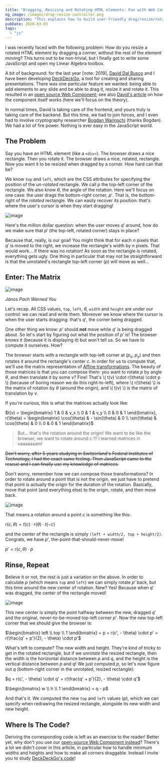 ```yaml
---
title: "Dragging, Resizing and Rotating HTML elements: Fun with Web Components and Math"
og_image: /images/drag-resize-controller.png
description: "This explains how to build user-friendly drag/resize/rotate operations in JavaScript and goes through a bit of the math behind it"
pubDate: 2020-03-03
tags:
  - "js"
---
```


I was recently faced with the following problem: How do you resize a rotated
HTML element by dragging a corner, without the rest of the element moving? This
turns out to be non-trivial, but I finally got to write some JavaScript and
open my Linear Algebra toolbox.

<!--more-->

A bit of background: for the last year [note: 2019], [David Dal
Busco](https://daviddalbusco.com/) and I have been developing
[DeckDeckGo](https://deckdeckgo.com), a tool for creating and sharing
presentations. There was one particular feature we wanted: being able to add
elements to any slide and be able to drag it, resize it and rotate it. This resulted in an [open source Web Component](https://docs.deckdeckgo.com/components/drr/); see also [David's article](https://daviddalbusco.com/blog/introducing-a-new-web-component-to-drag-resize-and-rotate/) on how the component itself works (here we'll focus on the theory).

In normal times, David is taking care of the frontend, and yours truly is
taking care of the backend. But this time, we had to join forces, and I even had to
involve cryptography researcher [Bogdan
Warinschi](https://www.bristol.ac.uk/people/person/Bogdan-Warinschi-65c61a03-5030-4d74-a164-c1b524269868/) (thanks Bogdan).
We had a lot of fire power. Nothing is ever easy in the JavaScript world.

<script type="text/javascript" async
  src="https://cdnjs.cloudflare.com/ajax/libs/mathjax/2.7.5/MathJax.js?config=TeX-MML-AM_CHTML">
</script>

<script type="text/x-mathjax-config">
MathJax.Hub.Config({
tex2jax: {inlineMath: [['$','$'], ['\\(','\\)']]}
});
</script>

## The Problem

Say you have an HTML element (like a `<div>`). The browser draws a nice
rectangle. Then you rotate it. The browser draws a nice, rotated, rectangle.
Now you want it to be resized when dragged by a corner. How hard can that be?

We know `top` and `left`, which are the CSS attributes for specifying the
position of the _un-rotated_ rectangle. We call $p$ the top-left corner of the
rectangle. We also know $\theta$, the angle of the rotation. Here we'll focus
on one case: the user drags the bottom-right corner, $p'$. That is, the
bottom-right of the _rotated_ rectangle. We can easily recover its position:
that's where the user's cursor is when they start dragging!

![image](/images/drag-resize-rotate-schema.png)

Here's the million dollar question: when the user moves $q'$ around, how do we
make sure that $p'$ (the top-left, rotated corner) stays in place?

Because that, really, is our goal! You might think that for each $n$ pixels that
$q'$ is moved to the right, we increase the rectangle's width by $n$ pixels.
That would work... if there was no rotation! As soon as the rectangle is
rotated, everything gets ugly. One thing in particular that may not be
straightforward is that the unrotated's rectangle top-left corner ($p$) will
move as well...

## Enter: The Matrix

![image](/images/janos-pach.jpg)

_János Pach Warned You_

Let's recap. All CSS values, `top`, `left`, $\theta$, `width` and `height` are
under our control: we can read and write them. Moreover we know where the
cursor is when the user starts dragging: that's $q'$, the corner being dragged.

One other thing we know: $p'$ should **not** move while $q'$ is being dragged
about. So let's start by figuring out what the position of $p'$ is! The browser
knows it (because it is displaying it) but won't tell us. So we have to
compute it ourselves. How?

The browser starts with a rectangle with top-left corner at ($p_x$, $p_y$) and
then rotates it around the rectangle's center $c$. In order for us to compute
that, we'll use the matrix representation of [Affine
transformations](https://en.wikipedia.org/wiki/Transformation_matrix#Affine_transformations).
The beauty of those matrices is that you can compose them: you want to rotate
$p$ by angle $\theta$, and then translate it by some $v$? Fine! That's
\\( t(v) \\cdot r(\\theta) \\cdot p \\) (because of boring reason we do this right-to-left), where \\( r(\\theta) \\) is the matrix of rotation by $\theta$ (around the origin), and \\( t(v) \\) is the matrix of translation by $v$.

If you're curious, this is what the matrices actually look like:

$t(v) = \begin{bmatrix} 1 & 0 & v_x \\ 0 & 1 & v_y \\ 0 & 0 & 1 \end{bmatrix}, r(\theta) = \begin{bmatrix} \cos(\theta) & - \sin(\theta) & 0 \\ \sin(\theta) & \cos(\theta) & 0 \\ 0 & 0 & 1 \end{bmatrix}$

> But... that's the rotation around the origin! We want to be like the browser, we want to rotate around $c$ !!! I learned matrices in vaaaaaaain!

~~Don't worry, after 5 years studying in Switzerland's Federal Institutes of Technology, I had the exact same feeling. Then JavaScript came to the rescue and I can finally use my knowledge of matrices.~~

Don't worry, remember how we can compose those transformations? In order to
rotate around a point that is not the origin, we just have to pretend that
point is actually the origin for the duration of the rotation. Basically, move
that point (and everything else) to the origin, rotate, and then move back.

![image](/images/drag-resize-rotate-schema-2.png)

That means a rotation around a point $c$ is something like this:

$r(c, \theta) = t(c) \cdot r(\theta) \cdot t(-c)$

and the center of the rectangle is simply `(left + width/2, top + height/2)`.
Congrats, we have $p'$, the-point-that-should-never-move!

$p' = r(c, \theta) \cdot p$

## Rinse, Repeat

Believe it or not, the rest is just a variation on the above. In order to
calculate $p$ (which means `top` and `left`) we can simply rotate $p'$ back,
but this time around the new center of rotation. New? Yes! Because when $q'$
was dragged, the center of the rectangle moved!

![image](/images/drag-resize-rotate-schema-3.png)

This new center is simply the point halfway between the new, dragged $q'$ and
the original, never-to-be-moved top-left corner $p'$. Now the new top-left corner that we should give the browser is:

$\begin{bmatrix} left \\ top \\ 1 \end{bmatrix} = p = r(c', - \theta) \cdot p' = r(\frac{q' + p'}{2}, - \theta) \cdot p'$

What's left to compute? The new width and height. They're kind of tricky to get
in the rotated rectangle, but if we _unrotate_ the resized rectangle, then the
width is the horizontal distance between $p$ and $q$, and the height is the
vertical distance between $p$ and $q$! We just computed $p$, so let's now
figure out $q$ (bottom-right corner in the unrotated, resized rectangle):

$q = r(c', - \theta) \cdot q' = r(\frac{q' + p'}{2}, - \theta) \cdot q'$

$\begin{bmatrix} w \\ h \\ 1 \end{bmatrix} = q - p$

And that's it. We computed the new `top` and `left` values ($p$), which we can
specify when redrawing the resized rectangle, alongside its new width and
new height.

## Where Is The Code?

Deriving the corresponding code is left as an exercise to the reader! Better
yet, why don't you use our [open-source Web Component
instead](https://docs.deckdeckgo.com/components/drr/)? There's a lot we didn't
cover in this article, in particular how to handle minimum widths and heights and how to
make all corners draggable. Instead I invite you to study [DeckDeckGo's code](https://github.com/deckgo/deckdeckgo/tree/267b16dd8ceedcdb92789a3cd98fdc059720fc6f/webcomponents/drag-resize-rotate)!
